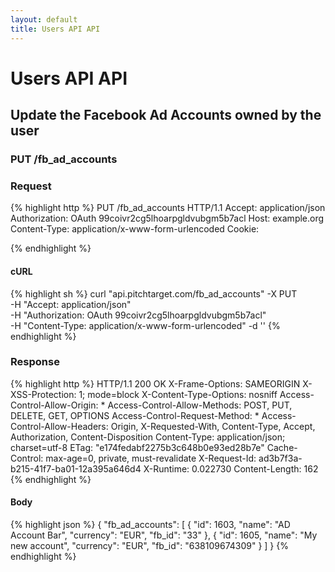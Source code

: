 ```yaml
---
layout: default
title: Users API API
---
```


# Users API API

## Update the Facebook Ad Accounts owned by the user

### PUT /fb_ad_accounts



### Request

{% highlight http %}
PUT /fb_ad_accounts HTTP/1.1
Accept: application/json
Authorization: OAuth 99coivr2cg5lhoarpgldvubgm5b7acl
Host: example.org
Content-Type: application/x-www-form-urlencoded
Cookie: 

{% endhighlight %}


#### cURL

{% highlight sh %}
curl "api.pitchtarget.com/fb_ad_accounts" -X PUT \
	-H "Accept: application/json" \
	-H "Authorization: OAuth 99coivr2cg5lhoarpgldvubgm5b7acl" \
	-H "Content-Type: application/x-www-form-urlencoded" -d ''
{% endhighlight %}

### Response

{% highlight http %}
HTTP/1.1 200 OK
X-Frame-Options: SAMEORIGIN
X-XSS-Protection: 1; mode=block
X-Content-Type-Options: nosniff
Access-Control-Allow-Origin: *
Access-Control-Allow-Methods: POST, PUT, DELETE, GET, OPTIONS
Access-Control-Request-Method: *
Access-Control-Allow-Headers: Origin, X-Requested-With, Content-Type, Accept, Authorization, Content-Disposition
Content-Type: application/json; charset=utf-8
ETag: "e174fedabf2275b3c648b0e93ed28b7e"
Cache-Control: max-age=0, private, must-revalidate
X-Request-Id: ad3b7f3a-b215-41f7-ba01-12a395a646d4
X-Runtime: 0.022730
Content-Length: 162
{% endhighlight %}

#### Body

{% highlight json %}
{
  "fb_ad_accounts": [
    {
      "id": 1603,
      "name": "AD Account Bar",
      "currency": "EUR",
      "fb_id": "33"
    },
    {
      "id": 1605,
      "name": "My new account",
      "currency": "EUR",
      "fb_id": "638109674309"
    }
  ]
}
{% endhighlight %}

